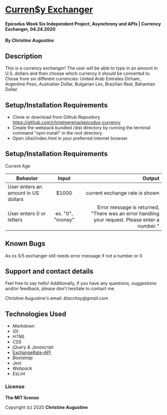 # [Curren$y Exchanger](https://github.com/christinereina/epicodus-currency)

#### Epicodus Week Six Independent Project, Asynchrony and APIs | Currency Exchanger, 04.24.2020

#### By _**Christine Augustine**_

## Description

This is a currency exchanger! The user will be able to type in an amount in U.S. dollars and then choose which currency it should be converted to. Chose from six different currencies: United Arab Emirates Dirham, Argentine Peso, Australian Dollar,  Bulgarian Lev, Brazilian Real, Bahamian Dollar. 

## Setup/Installation Requirements

* Clone or download from Github Repository 
https://github.com/christinereina/epicodus-currency
* Create the webpack bundled /dist directory by running the terminal command "npm install" in the root directory.
* Open /dist/index.html in your preferred internet browser.

## Setup/Installation Requirements

Current Age

| Behavior       | Input         | Output  |
| ------------- |:-------------:| -----:|
| User enters an amount in US dollars | $1000 | current exchange rate is shown |
| User enters 0 or letters | ex. "0", "money" | Error message is returned, "There was an error handling your request. Please enter a number." |

## Known Bugs

As os 5/5 exchanger still needs error message if not a number or 0

## Support and contact details

Feel free to say hello! Additionally, if you have any questions, suggestions and/or feedback, please don't hesitate to contact me.

Christine Augustine's email:
_blacchoy@gmail.com_

## Technologies Used

* _Markdown_
* _Git_
* _HTML_
* _CSS_
* _jQuery & Javascript_
* [ExchangeRate-API](https://www.exchangerate-api.com/)
* _Bootstrap_  
* _Jest_
* _Webpack_
* _EsLint_


### License

**The MIT license**

Copyright (c) 2020 **Christine Augustine**
